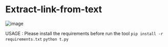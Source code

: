 # Extract-link-from-text
![image](https://user-images.githubusercontent.com/89623437/226571579-ece1b401-8d04-4160-9ddf-895cde936572.png)

USAGE :
Please install the requirements before run the tool
 `pip install -r requirements.txt`
 `python t.py`
